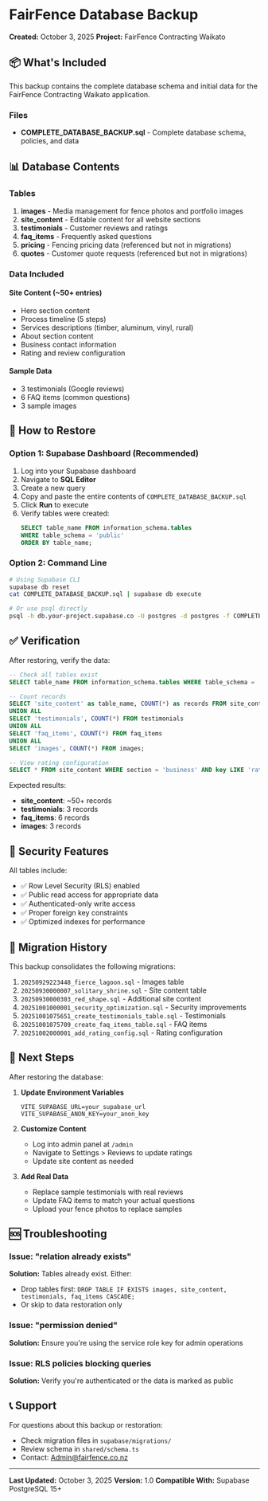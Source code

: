 # FairFence Database Backup

**Created:** October 3, 2025
**Project:** FairFence Contracting Waikato

## 📦 What's Included

This backup contains the complete database schema and initial data for the FairFence Contracting Waikato application.

### Files

- **COMPLETE_DATABASE_BACKUP.sql** - Complete database schema, policies, and data

## 📊 Database Contents

### Tables

1. **images** - Media management for fence photos and portfolio images
2. **site_content** - Editable content for all website sections
3. **testimonials** - Customer reviews and ratings
4. **faq_items** - Frequently asked questions
5. **pricing** - Fencing pricing data (referenced but not in migrations)
6. **quotes** - Customer quote requests (referenced but not in migrations)

### Data Included

#### Site Content (~50+ entries)
- Hero section content
- Process timeline (5 steps)
- Services descriptions (timber, aluminum, vinyl, rural)
- About section content
- Business contact information
- Rating and review configuration

#### Sample Data
- 3 testimonials (Google reviews)
- 6 FAQ items (common questions)
- 3 sample images

## 🔄 How to Restore

### Option 1: Supabase Dashboard (Recommended)

1. Log into your Supabase dashboard
2. Navigate to **SQL Editor**
3. Create a new query
4. Copy and paste the entire contents of `COMPLETE_DATABASE_BACKUP.sql`
5. Click **Run** to execute
6. Verify tables were created:
   ```sql
   SELECT table_name FROM information_schema.tables
   WHERE table_schema = 'public'
   ORDER BY table_name;
   ```

### Option 2: Command Line

```bash
# Using Supabase CLI
supabase db reset
cat COMPLETE_DATABASE_BACKUP.sql | supabase db execute

# Or use psql directly
psql -h db.your-project.supabase.co -U postgres -d postgres -f COMPLETE_DATABASE_BACKUP.sql
```

## ✅ Verification

After restoring, verify the data:

```sql
-- Check all tables exist
SELECT table_name FROM information_schema.tables WHERE table_schema = 'public';

-- Count records
SELECT 'site_content' as table_name, COUNT(*) as records FROM site_content
UNION ALL
SELECT 'testimonials', COUNT(*) FROM testimonials
UNION ALL
SELECT 'faq_items', COUNT(*) FROM faq_items
UNION ALL
SELECT 'images', COUNT(*) FROM images;

-- View rating configuration
SELECT * FROM site_content WHERE section = 'business' AND key LIKE 'rating%';
```

Expected results:
- **site_content**: ~50+ records
- **testimonials**: 3 records
- **faq_items**: 6 records
- **images**: 3 records

## 🔐 Security Features

All tables include:
- ✅ Row Level Security (RLS) enabled
- ✅ Public read access for appropriate data
- ✅ Authenticated-only write access
- ✅ Proper foreign key constraints
- ✅ Optimized indexes for performance

## 📝 Migration History

This backup consolidates the following migrations:

1. `20250929223448_fierce_lagoon.sql` - Images table
2. `20250930000007_solitary_shrine.sql` - Site content table
3. `20250930000303_red_shape.sql` - Additional site content
4. `20251001000001_security_optimization.sql` - Security improvements
5. `20251001075651_create_testimonials_table.sql` - Testimonials
6. `20251001075709_create_faq_items_table.sql` - FAQ items
7. `20251002000001_add_rating_config.sql` - Rating configuration

## 🚀 Next Steps

After restoring the database:

1. **Update Environment Variables**
   ```
   VITE_SUPABASE_URL=your_supabase_url
   VITE_SUPABASE_ANON_KEY=your_anon_key
   ```

2. **Customize Content**
   - Log into admin panel at `/admin`
   - Navigate to Settings > Reviews to update ratings
   - Update site content as needed

3. **Add Real Data**
   - Replace sample testimonials with real reviews
   - Update FAQ items to match your actual questions
   - Upload your fence photos to replace samples

## 🆘 Troubleshooting

### Issue: "relation already exists"
**Solution:** Tables already exist. Either:
- Drop tables first: `DROP TABLE IF EXISTS images, site_content, testimonials, faq_items CASCADE;`
- Or skip to data restoration only

### Issue: "permission denied"
**Solution:** Ensure you're using the service role key for admin operations

### Issue: RLS policies blocking queries
**Solution:** Verify you're authenticated or the data is marked as public

## 📞 Support

For questions about this backup or restoration:
- Check migration files in `supabase/migrations/`
- Review schema in `shared/schema.ts`
- Contact: Admin@fairfence.co.nz

---

**Last Updated:** October 3, 2025
**Version:** 1.0
**Compatible With:** Supabase PostgreSQL 15+
